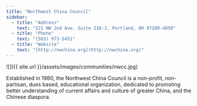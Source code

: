 ```yaml
---
title: "Northwest China Council"
sidebar:
  - title: "Address"
    text: "221 NW 2nd Ave. Suite 210-J, Portland, OR 97209-4050"
  - title: "Phone"
    text: "(503) 973-5451"
  - title: "Website"
    text: "[http://nwchina.org](http://nwchina.org)"
---
```


![]({{ site.url }}/assets/images/communities/nwcc.jpg)

Established in 1980, the Northwest China Council is a non-profit, non-partisan, dues based, educational organization, dedicated to promoting better understanding of current affairs and culture of greater China, and the Chinese diaspora.
